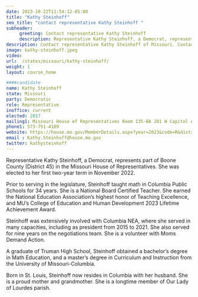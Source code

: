 ```yaml
---
date: 2023-10-22T11:54:12-05:00
title: "Kathy Steinhoff"
seo_title: "contact representative Kathy Steinhoff "
subheader:
     greeting: Contact representative Kathy Steinhoff
     description: Representative Kathy Steinhoff, a Democrat, represents part of Boone County (District 45) in the Missouri House of Representatives. She was elected to her first two-year term in November 2022.
description: Contact representative Kathy Steinhoff of Missouri. Contact information for Kathy Steinhoff includes email address, phone number, and mailing address.
image: kathy-steinhoff.jpeg
video:
url:  /states/missouri/kathy-steinhoff/
weight: 1
layout: course_home

####candidate
name: Kathy Steinhoff
state: Missouri
party: Democratic
role: Representative
inoffice: current
elected: 2017
mailing1: Missouri House of Representatives Room 135-BA 201 W Capitol Ave Jefferson City, MO 65101
phone1: 573-751-4189
website: https://house.mo.gov/MemberDetails.aspx?year=2023&code=R&district=045/
email :	Kathy.Steinhoff@house.mo.gov
twitter: kathysteinhoff
---
```


Representative Kathy Steinhoff, a Democrat, represents part of Boone County (District 45) in the Missouri House of Representatives. She was elected to her first two-year term in November 2022.

Prior to serving in the legislature, Steinhoff taught math in Columbia Public Schools for 34 years. She is a National Board Certified Teacher. She earned the National Education Association’s highest honor of Teaching Excellence, and MU’s College of Education and Human Development 2023 Lifetime Achievement Award.

Steinhoff was extensively involved with Columbia NEA, where she served in many capacities, including as president from 2015 to 2021. She also served for nine years on the negotiations team. She is a volunteer with Moms Demand Action.

A graduate of Truman High School, Steinhoff obtained a bachelor’s degree in Math Education, and a master’s degree in Curriculum and Instruction from the University of Missouri-Columbia.

Born in St. Louis, Steinhoff now resides in Columbia with her husband. She is a proud mother and grandmother. She is a longtime member of Our Lady of Lourdes parish.
